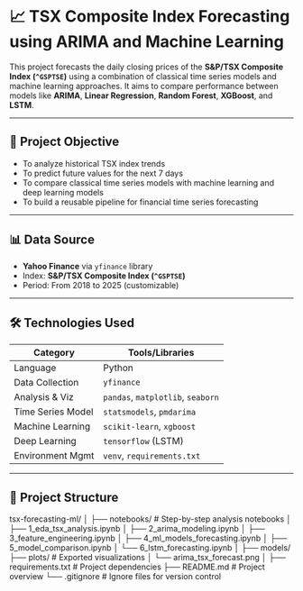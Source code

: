 # 📈 TSX Composite Index Forecasting using ARIMA and Machine Learning

This project forecasts the daily closing prices of the **S&P/TSX Composite Index (`^GSPTSE`)** using a combination of classical time series models and machine learning approaches. It aims to compare performance between models like **ARIMA**, **Linear Regression**, **Random Forest**, **XGBoost**, and **LSTM**.

---

## 🧠 Project Objective

- To analyze historical TSX index trends
- To predict future values for the next 7 days
- To compare classical time series models with machine learning and deep learning models
- To build a reusable pipeline for financial time series forecasting

---

## 📊 Data Source

- **Yahoo Finance** via `yfinance` library
- Index: **S&P/TSX Composite Index (`^GSPTSE`)**
- Period: From 2018 to 2025 (customizable)

---

## 🛠️ Technologies Used

| Category           | Tools/Libraries                           |
|--------------------|--------------------------------------------|
| Language           | Python                                     |
| Data Collection    | `yfinance`                                 |
| Analysis & Viz     | `pandas`, `matplotlib`, `seaborn`          |
| Time Series Model  | `statsmodels`, `pmdarima`                  |
| Machine Learning   | `scikit-learn`, `xgboost`                  |
| Deep Learning      | `tensorflow` (LSTM)                        |
| Environment Mgmt   | `venv`, `requirements.txt`                 |

---

## 📁 Project Structure

tsx-forecasting-ml/ │ 
├── notebooks/ # Step-by-step analysis notebooks │ 
  ├── 1_eda_tsx_analysis.ipynb │ 
  ├── 2_arima_modeling.ipynb │ 
  ├── 3_feature_engineering.ipynb │ 
  ├── 4_ml_models_forecasting.ipynb │ 
  ├── 5_model_comparison.ipynb 
  │ └── 6_lstm_forecasting.ipynb │ 
├── models/  
├── plots/ # Exported visualizations 
│ └── arima_tsx_forecast.png │ 
├── requirements.txt # Project dependencies
├── README.md # Project overview └── .gitignore # Ignore files for version control
